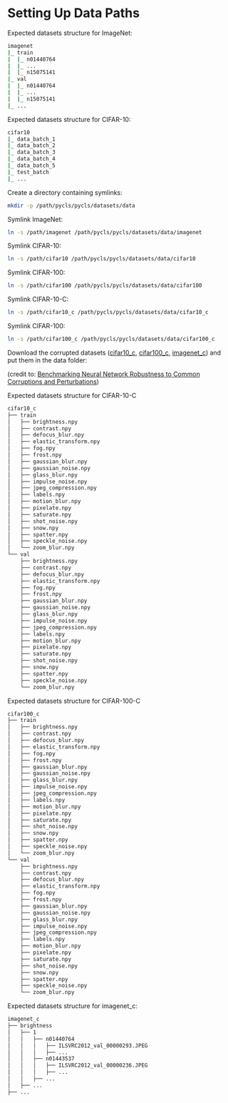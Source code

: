 # Setting Up Data Paths

Expected datasets structure for ImageNet:

```bash
imagenet
|_ train
|  |_ n01440764
|  |_ ...
|  |_ n15075141
|_ val
|  |_ n01440764
|  |_ ...
|  |_ n15075141
|_ ...
```

Expected datasets structure for CIFAR-10:

```bash
cifar10
|_ data_batch_1
|_ data_batch_2
|_ data_batch_3
|_ data_batch_4
|_ data_batch_5
|_ test_batch
|_ ...
```

Create a directory containing symlinks:

```bash
mkdir -p /path/pycls/pycls/datasets/data
```

Symlink ImageNet:

```bash
ln -s /path/imagenet /path/pycls/pycls/datasets/data/imagenet
```

Symlink CIFAR-10:

```bash
ln -s /path/cifar10 /path/pycls/pycls/datasets/data/cifar10
```

Symlink CIFAR-100:

```bash
ln -s /path/cifar100 /path/pycls/pycls/datasets/data/cifar100
```

Symlink CIFAR-10-C:

```bash
ln -s /path/cifar10_c /path/pycls/pycls/datasets/data/cifar10_c
```

Symlink CIFAR-100:

```bash
ln -s /path/cifar100_c /path/pycls/pycls/datasets/data/cifar100_c
```

Download the corrupted datasets ([cifar10_c](https://zenodo.org/record/2535967), [cifar100_c](https://zenodo.org/record/3555552), [imagenet_c](https://zenodo.org/record/2235448)) and put them in the data folder: 

(credit to: [Benchmarking Neural Network Robustness to Common Corruptions and Perturbations](https://github.com/hendrycks/robustness))

Expected datasets structure for CIFAR-10-C

```bash
cifar10_c
├── train
│   ├── brightness.npy
│   ├── contrast.npy
│   ├── defocus_blur.npy
│   ├── elastic_transform.npy
│   ├── fog.npy
│   ├── frost.npy
│   ├── gaussian_blur.npy
│   ├── gaussian_noise.npy
│   ├── glass_blur.npy
│   ├── impulse_noise.npy
│   ├── jpeg_compression.npy
│   ├── labels.npy
│   ├── motion_blur.npy
│   ├── pixelate.npy
│   ├── saturate.npy
│   ├── shot_noise.npy
│   ├── snow.npy
│   ├── spatter.npy
│   ├── speckle_noise.npy
│   └── zoom_blur.npy
└── val
    ├── brightness.npy
    ├── contrast.npy
    ├── defocus_blur.npy
    ├── elastic_transform.npy
    ├── fog.npy
    ├── frost.npy
    ├── gaussian_blur.npy
    ├── gaussian_noise.npy
    ├── glass_blur.npy
    ├── impulse_noise.npy
    ├── jpeg_compression.npy
    ├── labels.npy
    ├── motion_blur.npy
    ├── pixelate.npy
    ├── saturate.npy
    ├── shot_noise.npy
    ├── snow.npy
    ├── spatter.npy
    ├── speckle_noise.npy
    └── zoom_blur.npy
```

Expected datasets structure for CIFAR-100-C

```bash
cifar100_c
├── train
│   ├── brightness.npy
│   ├── contrast.npy
│   ├── defocus_blur.npy
│   ├── elastic_transform.npy
│   ├── fog.npy
│   ├── frost.npy
│   ├── gaussian_blur.npy
│   ├── gaussian_noise.npy
│   ├── glass_blur.npy
│   ├── impulse_noise.npy
│   ├── jpeg_compression.npy
│   ├── labels.npy
│   ├── motion_blur.npy
│   ├── pixelate.npy
│   ├── saturate.npy
│   ├── shot_noise.npy
│   ├── snow.npy
│   ├── spatter.npy
│   ├── speckle_noise.npy
│   └── zoom_blur.npy
└── val
    ├── brightness.npy
    ├── contrast.npy
    ├── defocus_blur.npy
    ├── elastic_transform.npy
    ├── fog.npy
    ├── frost.npy
    ├── gaussian_blur.npy
    ├── gaussian_noise.npy
    ├── glass_blur.npy
    ├── impulse_noise.npy
    ├── jpeg_compression.npy
    ├── labels.npy
    ├── motion_blur.npy
    ├── pixelate.npy
    ├── saturate.npy
    ├── shot_noise.npy
    ├── snow.npy
    ├── spatter.npy
    ├── speckle_noise.npy
    └── zoom_blur.npy
```

Expected datasets structure for imagenet_c:

```bash
imagenet_c
├── brightness
│   ├── 1
│   │   ├── n01440764
│   │   │   ├── ILSVRC2012_val_00000293.JPEG
│   │   │   ├── ...
│   │   ├── n01443537
│   │   │   ├── ILSVRC2012_val_00000236.JPEG
│   │   │   ├── ...
│   │   ├── ...
│   ├── ...
├── ...
```

